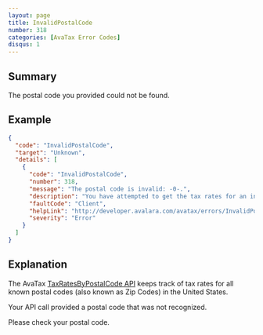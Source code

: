 ```yaml
---
layout: page
title: InvalidPostalCode
number: 318
categories: [AvaTax Error Codes]
disqus: 1
---
```


## Summary

The postal code you provided could not be found.

## Example

```json
{
  "code": "InvalidPostalCode",
  "target": "Unknown",
  "details": [
    {
      "code": "InvalidPostalCode",
      "number": 318,
      "message": "The postal code is invalid: -0-.",
      "description": "You have attempted to get the tax rates for an invalid postal code -0-. Please provide a valid postal code.",
      "faultCode": "Client",
      "helpLink": "http://developer.avalara.com/avatax/errors/InvalidPostalCode",
      "severity": "Error"
    }
  ]
}
```

## Explanation

The AvaTax [TaxRatesByPostalCode API](/api-reference/avatax/rest/v2/methods/Free/TaxRatesByPostalCode/) keeps track of tax rates for all known postal codes (also known as Zip Codes) in the United States.

Your API call provided a postal code that was not recognized.

Please check your postal code.
